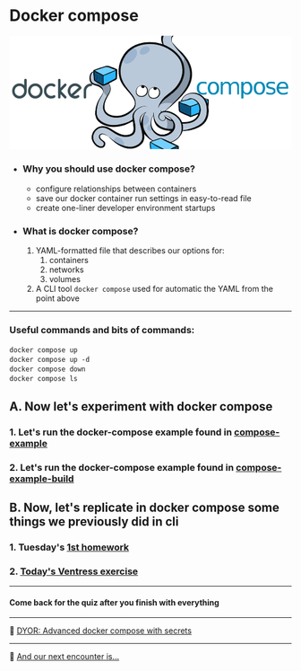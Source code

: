 # Docker compose
![](../../media/module-4/docker_compose.png)
- ### Why you should use docker compose?
  - configure relationships between containers
  - save our docker container run settings in easy-to-read file
  - create one-liner developer environment startups
- ### What is docker compose?
  1. YAML-formatted file that describes our options for:
     1. containers
     2. networks
     3. volumes
  2. A CLI tool `docker compose` used for automatic the YAML from the point above

<hr>

### Useful commands and bits of commands:
`docker compose up`\
`docker compose up -d`\
`docker compose down`\
`docker compose ls`

## A. Now let's experiment with docker compose

### 1. Let's run the docker-compose example found in [compose-example](compose-example/docker-compose.yml)
### 2. Let's run the docker-compose example found in [compose-example-build](compose-example-build/docker-compose.yml)

## B. Now, let's replicate in docker compose some things we previously did in cli
### 1. Tuesday's [1st homework](../1-using-containers/homework.md)
### 2. [Today's Ventress exercise](../3-persistent-data/homework.md)

<hr>

#### Come back for the quiz after you finish with everything

<hr>

🌌 [DYOR: Advanced docker compose with secrets](https://blog.ruanbekker.com/blog/2017/11/23/use-docker-secrets-with-mysql-on-docker-swarm/)

<hr>

🌌 [And our next encounter is...](../5-container-registries/class-1.md)